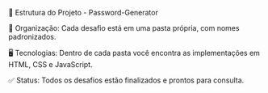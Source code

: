 📂 Estrutura do Projeto - Password-Generator

📁 Organização: Cada desafio está em uma pasta própria, com nomes padronizados.

🖥 Tecnologias: Dentro de cada pasta você encontra as implementações em HTML, CSS e JavaScript.

✅ Status: Todos os desafios estão finalizados e prontos para consulta.


